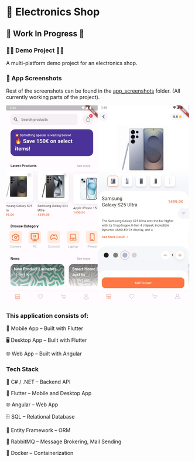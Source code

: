 # 🛒 Electronics Shop #
## 🚧 Work In Progress 🚧 ## 
### 🚀🧪 Demo Project 🧪🚀 ###
A multi-platform demo project for an electronics shop.
### 📸 App Screenshots ###
Rest of the screenshots can be found in the <a href="https://github.com/eldin17/Electronics_Shop/tree/main/app_screenshots">app_screenshots</a> folder. (All currently working parts of the project).
<div style="display: flex;">
  <img src="app_screenshots/home1_screen.jpg" alt="Home Screen" width="250"/>  
  <img src="app_screenshots/product_details1_screen.jpg" alt="Product Details" width="250"/>
</div>

### This application consists of: ###

📱 Mobile App – Built with Flutter

🖥️ Desktop App – Built with Flutter

🌐 Web App – Built with Angular

### Tech Stack ###
🧠 C# / .NET – Backend API

📱 Flutter – Mobile and Desktop App

🌐 Angular – Web App

🗄️ SQL – Relational Database

🧬 Entity Framework – ORM

📨 RabbitMQ – Message Brokering, Mail Sending

🐳 Docker – Containerization